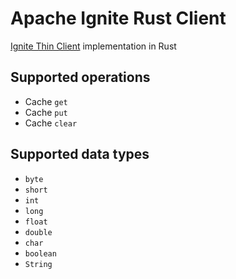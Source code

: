 # Apache Ignite Rust Client
[Ignite Thin Client](https://apacheignite.readme.io/docs/thin-clients) implementation in Rust

## Supported operations
* Cache `get`
* Cache `put`
* Cache `clear`

## Supported data types
* `byte`
* `short`
* `int`
* `long`
* `float`
* `double`
* `char`
* `boolean`
* `String`

